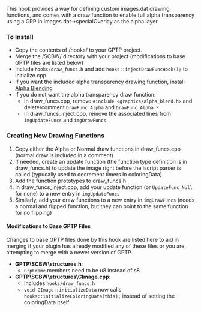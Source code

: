 This hook provides a way for defining custom images.dat drawing functions, and comes with a draw function to enable full alpha transparency using a GRP in Images.dat->specialOverlay as the alpha layer.

### To Install
- Copy the contents of \/hooks\/ to your GPTP project.
- Merge the \/SCBW\/ directory with your project (modifications to base GPTP files are listed below)
- Include `hooks/draw_funcs.h` and add `hooks::injectDrawFuncHook();` to initialize.cpp.
- If you want the included alpha transparency drawing function, install [Alpha Blending](https://github.com/saintofidiocy/GPTP-Hooks/tree/main/Alpha%20Blending)
- If you do not want the alpha transparency draw function:
  - In draw_funcs.cpp, remove `#include <graphics/alpha_blend.h>` and delete/comment `DrawFunc_Alpha` and `DrawFunc_Alpha_F`
  - In draw_funcs_inject.cpp, remove the associated lines from `imgUpdateFuncs` and `imgDrawFuncs`

### Creating New Drawing Functions
1. Copy either the Alpha or Normal draw functions in draw_funcs.cpp (normal draw is included in a comment)
2. If needed, create an update function (the function type definition is in draw_funcs.h) to update the image right before the iscript parser is called (typucally used to decrement timers in coloringData)
3. Add the function prototypes to draw_funcs.h
4. In draw_funcs_inject.cpp, add your update function (or `UpdateFunc_Null` for none) to a new entry in `imgUpdateFuncs`
5. Similarly, add your draw functions to a new entry in `imgDrawFuncs` (needs a normal and flipped function, but they can point to the same function for no flipping)


#### Modifications to Base GPTP Files
Changes to base GPTP files done by this hook are listed here to aid in merging if your plugin has already modified any of these files or you are attempting to merge with a newer version of GPTP.
- **GPTP\SCBW\structures.h**:
  - `GrpFrame` members need to be u8 instead of s8
- **GPTP\SCBW\structures\CImage.cpp**:
  - Includes `hooks/draw_funcs.h`
  - `void CImage::initializeData` now calls `hooks::initializeColoringData(this);` instead of setting the coloringData itself
